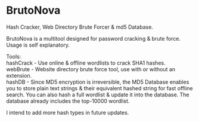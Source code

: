 # BrutoNova  

Hash Cracker, Web Directory Brute Forcer & md5 Database.  

BrutoNova is a multitool designed for password cracking & brute force. Usage is self explanatory.  

Tools:  
    hashCrack - Use online & offline wordlists to crack SHA1 hashes.  
    webBrute - Website directory brute force tool, use with or without an extension.  
    hashDB - Since MD5 encryption is irreversible, the MD5 Database enables you to store plain text strings & their equivalent hashed string for fast offline search. You can also hash a full wordlist & update it into the database. The database already includes the top-10000 wordlist.  

I intend to add more hash types in future updates.  
